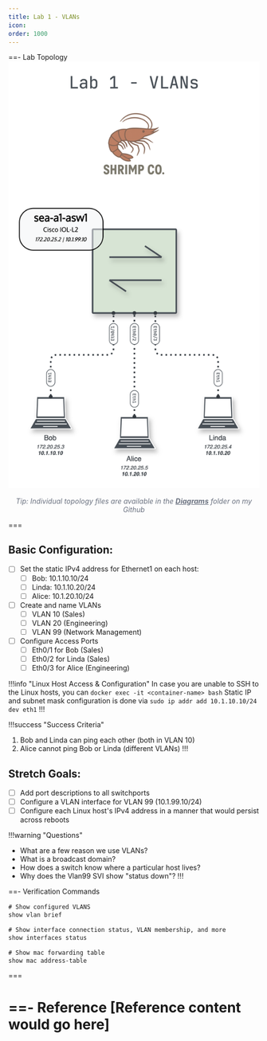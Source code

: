 ```yaml
---
title: Lab 1 - VLANs
icon:
order: 1000
---
```


==- Lab Topology
![](https://raw.githubusercontent.com/network-chadmin/containerlab/refs/heads/main/network-academy/shrimp-co/diagrams/01_vlans.png)

<p style="font-style: italic; color: #6b7280; font-size: 0.875rem; margin-top: 8px; text-align: center;">
<em>Tip: Individual topology files are available in the <strong><a href="https://github.com/network-chadmin/containerlab/tree/main/network-academy/shrimp-co/diagrams" style="color: #6b7280;">Diagrams</a></strong> folder on my Github</em>
</p>
===

## Basic Configuration:

- [ ] Set the static IPv4 address for Ethernet1 on each host:
  - [ ] Bob: 10.1.10.10/24
  - [ ] Linda: 10.1.10.20/24
  - [ ] Alice: 10.1.20.10/24
- [ ] Create and name VLANs
  - [ ] VLAN 10 (Sales)
  - [ ] VLAN 20 (Engineering)
  - [ ] VLAN 99 (Network Management)
- [ ] Configure Access Ports
  - [ ] Eth0/1 for Bob (Sales)
  - [ ] Eth0/2 for Linda (Sales)
  - [ ] Eth0/3 for Alice (Engineering)

!!!info "Linux Host Access & Configuration"
In case you are unable to SSH to the Linux hosts, you can `docker exec -it <container-name> bash`
Static IP and subnet mask configuration is done via `sudo ip addr add 10.1.10.10/24 dev eth1`
!!!

!!!success "Success Criteria"
1. Bob and Linda can ping each other (both in VLAN 10)
2. Alice cannot ping Bob or Linda (different VLANs)
!!!

## Stretch Goals:

- [ ] Add port descriptions to all switchports
- [ ] Configure a VLAN interface for VLAN 99 (10.1.99.10/24)
- [ ] Configure each Linux host's IPv4 address in a manner that would persist across reboots

!!!warning "Questions"
- What are a few reason we use VLANs?
- What is a broadcast domain?
- How does a switch know where a particular host lives?
- Why does the Vlan99 SVI show "status down"?
!!!

==- Verification Commands
```cisco
# Show configured VLANS
show vlan brief
```

```cisco
# Show interface connection status, VLAN membership, and more
show interfaces status
```

```cisco
# Show mac forwarding table
show mac address-table
```
===

==- Reference
[Reference content would go here]
===
